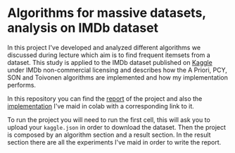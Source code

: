 # Algorithms for massive datasets, analysis on IMDb dataset

In this project I've developed and analyzed different algorithms we discussed during lecture which aim is to find frequent itemsets from a dataset. This study is applied to the IMDb dataset published on [Kaggle](https://www.kaggle.com/ashirwadsangwan/imdb-dataset) under IMDb non-commercial licensing and describes how the A Priori, PCY, SON and Toivonen algorithms are implemented and how my implementation performs. 



In this repository you can find the [report](https://github.com/albertorumi/AlgorithmsForMassiveDatasets_project/blob/main/Report_project.pdf) of the project and also the [implementation](https://github.com/albertorumi/AlgorithmsForMassiveDatasets_project/blob/main/IMDb_frequent_itemsets.ipynb) I've maid in colab with a corresponding link to it.

To run the project you will need to run the first cell, this will ask you to upload your `kaggle.json` in order to download the dataset. Then the project is composed by an algorithm section and a result section. In the result section there are all the experiments I've maid in order to write the report.

